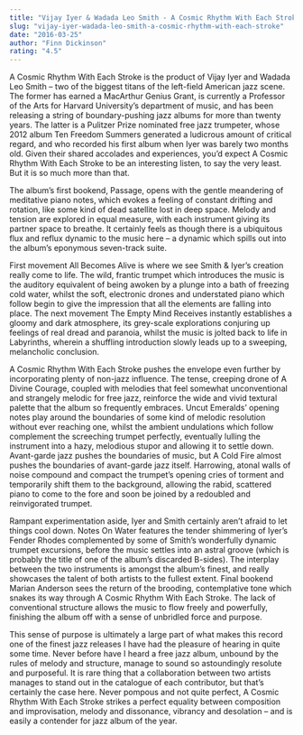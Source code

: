 ```yaml
---
title: "Vijay Iyer & Wadada Leo Smith - A Cosmic Rhythm With Each Stroke"
slug: "vijay-iyer-wadada-leo-smith-a-cosmic-rhythm-with-each-stroke"
date: "2016-03-25"
author: "Finn Dickinson"
rating: "4.5"
---
```


A Cosmic Rhythm With Each Stroke is the product of Vijay Iyer and Wadada Leo Smith – two of the biggest titans of the left-field American jazz scene. The former has earned a MacArthur Genius Grant, is currently a Professor of the Arts for Harvard University’s department of music, and has been releasing a string of boundary-pushing jazz albums for more than twenty years. The latter is a Pulitzer Prize nominated free jazz trumpeter, whose 2012 album Ten Freedom Summers generated a ludicrous amount of critical regard, and who recorded his first album when Iyer was barely two months old. Given their shared accolades and experiences, you’d expect A Cosmic Rhythm With Each Stroke to be an interesting listen, to say the very least. But it is so much more than that.

The album’s first bookend, Passage, opens with the gentle meandering of meditative piano notes, which evokes a feeling of constant drifting and rotation, like some kind of dead satellite lost in deep space. Melody and tension are explored in equal measure, with each instrument giving its partner space to breathe. It certainly feels as though there is a ubiquitous flux and reflux dynamic to the music here – a dynamic which spills out into the album’s eponymous seven-track suite.

First movement All Becomes Alive is where we see Smith & Iyer’s creation really come to life. The wild, frantic trumpet which introduces the music is the auditory equivalent of being awoken by a plunge into a bath of freezing cold water, whilst the soft, electronic drones and understated piano which follow begin to give the impression that all the elements are falling into place. The next movement The Empty Mind Receives instantly establishes a gloomy and dark atmosphere, its grey-scale explorations conjuring up feelings of real dread and paranoia, whilst the music is jolted back to life in Labyrinths, wherein a shuffling introduction slowly leads up to a sweeping, melancholic conclusion.

A Cosmic Rhythm With Each Stroke pushes the envelope even further by incorporating plenty of non-jazz influence. The tense, creeping drone of A Divine Courage, coupled with melodies that feel somewhat unconventional and strangely melodic for free jazz, reinforce the wide and vivid textural palette that the album so frequently embraces. Uncut Emeralds’ opening notes play around the boundaries of some kind of melodic resolution without ever reaching one, whilst the ambient undulations which follow complement the screeching trumpet perfectly, eventually lulling the instrument into a hazy, melodious stupor and allowing it to settle down. Avant-garde jazz pushes the boundaries of music, but A Cold Fire almost pushes the boundaries of avant-garde jazz itself. Harrowing, atonal walls of noise compound and compact the trumpet’s opening cries of torment and temporarily shift them to the background, allowing the rabid, scattered piano to come to the fore and soon be joined by a redoubled and reinvigorated trumpet.

Rampant experimentation aside, Iyer and Smith certainly aren’t afraid to let things cool down. Notes On Water features the tender shimmering of Iyer’s Fender Rhodes complemented by some of Smith’s wonderfully dynamic trumpet excursions, before the music settles into an astral groove (which is probably the title of one of the album’s discarded B-sides). The interplay between the two instruments is amongst the album’s finest, and really showcases the talent of both artists to the fullest extent. Final bookend Marian Anderson sees the return of the brooding, contemplative tone which snakes its way through A Cosmic Rhythm With Each Stroke. The lack of conventional structure allows the music to flow freely and powerfully, finishing the album off with a sense of unbridled force and purpose.

This sense of purpose is ultimately a large part of what makes this record one of the finest jazz releases I have had the pleasure of hearing in quite some time. Never before have I heard a free jazz album, unbound by the rules of melody and structure, manage to sound so astoundingly resolute and purposeful. It is rare thing that a collaboration between two artists manages to stand out in the catalogue of each contributor, but that’s certainly the case here. Never pompous and not quite perfect, A Cosmic Rhythm With Each Stroke strikes a perfect equality between composition and improvisation, melody and dissonance, vibrancy and desolation – and is easily a contender for jazz album of the year.
